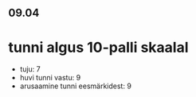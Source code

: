 ## 09.04

# tunni algus 10-palli skaalal

-   tuju: 7
-   huvi tunni vastu: 9
-   arusaamine tunni eesmärkidest: 9
